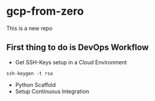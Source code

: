 # gcp-from-zero
This is a new repo


## First thing to do is DevOps Workflow

* Get SSH-Keys setup in a Cloud Environment

`ssh-keygen -t rsa`

* Python Scaffold
* Setup Continuous Integration

